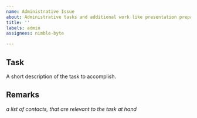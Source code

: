 ```yaml
---
name: Administrative Issue
about: Administrative tasks and additional work like presentation preparation
title: ''
labels: admin
assignees: nimble-byte

---
```


## Task

A short description of the task to accomplish.

## Remarks

_a list of contacts, that are relevant to the task at hand_
